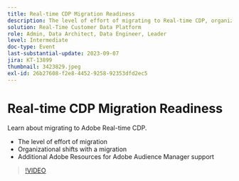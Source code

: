 ```yaml
---
title: Real-time CDP Migration Readiness
description: The level of effort of migrating to Real-time CDP, organizational shifts with a move, and additional Adobe Resources for Adobe Audience Manager Support
solution: Real-Time Customer Data Platform
role: Admin, Data Architect, Data Engineer, Leader
level: Intermediate
doc-type: Event
last-substantial-update: 2023-09-07
jira: KT-13899
thumbnail: 3423829.jpeg
exl-id: 26b27608-f2e8-4452-9258-92353dfd2ec5
---
```

# Real-time CDP Migration Readiness

Learn about migrating to Adobe Real-time CDP.

* The level of effort of migration
* Organizational shifts with a migration
* Additional Adobe Resources for Adobe Audience Manager support


>[!VIDEO](https://video.tv.adobe.com/v/3423829/?learn=on)
